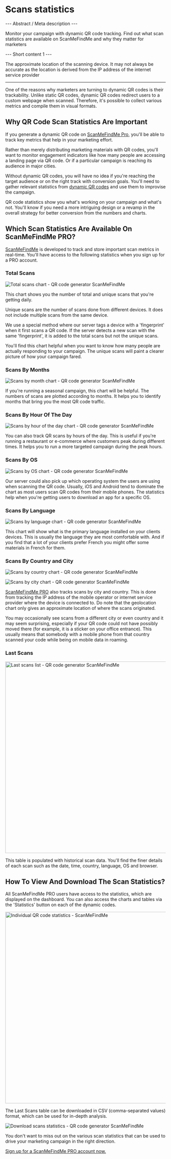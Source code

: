 <h1>Scans statistics</h1>

--- Abstract / Meta description ---

Monitor your campaign with dynamic QR code tracking. Find out what scan statistics are available on ScanMeFindMe and why they matter for marketers

--- Short content 1 ---

The approximate location of the scanning device. It may not always be accurate as the location is derived from the IP address of the internet service provider

----------

<p>One of the reasons why marketers are turning to dynamic QR codes is their trackability.
    Unlike static QR codes, dynamic QR codes redirect users to a custom webpage when scanned.
    Therefore, it's possible to collect various metrics and compile them in visual formats. </p>

<h2>Why QR Code Scan Statistics Are Important</h2>

<p>If you generate a dynamic QR code on <a href="#pro">ScanMeFindMe Pro</a>, you'll be able to track key metrics that help in your marketing effort.</p>

<p>Rather than merely distributing marketing materials with QR codes,
    you'll want to monitor engagement indicators like how many people are accessing a landing page via QR code.
    Or if a particular campaign is reaching its audience in major cities. </p>

<p>Without dynamic QR codes, you will have no idea if you're reaching the target audience or on the right track
    with conversion goals. You'll need to gather relevant statistics from <a href="#about:product">dynamic QR codes</a> and use them to improvise the campaign.</p>

<p>QR code statistics show you what's working on your campaign and what's not. You'll know if you need a more
    intriguing design or a revamp in the overall strategy for better conversion from the numbers and charts. </p>
<h2>Which Scan Statistics Are Available On ScanMeFindMe PRO?</h2>
<p><a href="#static:url">ScanMeFindMe</a> is developed to track and store important scan metrics in real-time.
    You'll have access to the following statistics when you sign up for a PRO account.</p>

<h3>Total Scans</h3>
<p class="imageholder"><img src="https://media.scanmefindme.com/blog/about_statistics/files/image9.png" alt="Total scans chart - QR code generator ScanMeFindMe"></p>
<p>This chart shows you the number of total and unique scans that you're getting daily.</p>
<p>Unique scans are the number of scans done from different devices. It does not include multiple scans from the same device. </p>

<p>We use a special method where our server tags a device with a 'fingerprint' when it first scans a QR code.
    If the server detects a new scan with the same 'fingerprint', it is added to the total scans but not the unique scans.</p>

<p>You'll find this chart helpful when you want to know how many people are actually responding to your campaign.
    The unique scans will paint a clearer picture of how your campaign fared.</p>
 <h3>Scans By Months</h3>

<p class="imageholder"><img src="https://media.scanmefindme.com/blog/about_statistics/files/image10.png" alt="Scans by month chart - QR code generator ScanMeFindMe"></p>

<p>If you're running a seasonal campaign, this chart will be helpful. The numbers of scans are plotted according to months.
    It helps you to identify months that bring you the most QR code traffic. </p>

<h3>Scans By Hour Of The Day</h3>
<p class="imageholder"><img src="https://media.scanmefindme.com/blog/about_statistics/files/image2.png" alt="Scans by hour of the day chart - QR code generator ScanMeFindMe"></p>
<p>You can also track QR scans by hours of the day. This is useful if you're running a restaurant or e-commerce where
    customers peak during different times. It helps you to run a more targeted campaign during the peak hours.</p>

<h3>Scans By OS</h3>
<p class="imageholder"><img src="https://media.scanmefindme.com/blog/about_statistics/files/image6.png" alt="Scans by OS chart - QR code generator ScanMeFindMe"></p>
<p>Our server could also pick up which operating system the users are using when scanning the QR code. Usually, iOS and
    Android tend to dominate the chart as most users scan QR codes from their mobile phones. The statistics
    help when you're getting users to download an app for a specific OS. </p>

<h3>Scans By Language</h3>
<p class="imageholder"><img src="https://media.scanmefindme.com/blog/about_statistics/files/image1.png" alt="Scans by language chart - QR code generator ScanMeFindMe"></p>

<p>This chart will show what is the primary language installed on your clients devices. This is usually the language
they are most comfortable with. And if you find that a lot of your clients prefer French you might offer
some materials in French for them.</p>


<h3>Scans By Country and City</h3>

<p class="imageholder"><img src="https://media.scanmefindme.com/blog/about_statistics/files/image5.png" alt="Scans by country chart - QR code generator ScanMeFindMe"></p>
<p class="imageholder"><img src="https://media.scanmefindme.com/blog/about_statistics/files/image7.png" alt="Scans by city chart - QR code generator ScanMeFindMe"></p>
<p><a href="#pro">ScanMeFindMe PRO</a> also tracks scans by city and country. This is done from tracking the IP address
    of the mobile operator or internet service provider where the device is connected to. Do note that the geolocation
    chart only gives an approximate location of where the scans originated. </p>

<p>You may occasionally see scans from a different city or even country and it may seem surprising,
    especially if your QR code could not have possibly moved there
(for example, it is a sticker on your office entrance). This usually means that somebody with a mobile phone from
that country scanned your code while being on mobile data in roaming.</p>


<h3>Last Scans</h3>

<p class="imageholder"><img src="https://media.scanmefindme.com/blog/about_statistics/files/image8.png" width="600" alt="Last scans list - QR code generator ScanMeFindMe"></p>
<p>This table is populated with historical scan data. You'll find the finer details of each scan such as the date, time, country, language, OS and browser. </p>


<h2>How To View And Download The Scan Statistics?</h2>
<p>All ScanMeFindMe PRO users have access to the statistics, which are displayed on the dashboard. You can also access the charts and tables via the 'Statistics' button on each of the dynamic codes.</p>

<p class="imageholder"><img src="https://media.scanmefindme.com/blog/about_statistics/files/image4.png" width="600" alt="Individual QR code statistics - ScanMeFindMe"></p>

<p>The Last Scans table can be downloaded in CSV (comma-separated values) format, which can be used for in-depth analysis.</p>
<p><img src="https://media.scanmefindme.com/blog/about_statistics/files/image3.png" alt="Download scans statistics - QR code generator ScanMeFindMe"></p>

<p>You don't want to miss out on the various scan statistics that can be used to drive your marketing campaign in the right direction.</p>

<p><a href="#pro">Sign up for a ScanMeFindMe PRO account now.</a></p>
